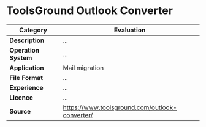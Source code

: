 # ToolsGround Outlook Converter

| Category | Evaluation |
| --- | --- |
| **Description**  | ... |
| **Operation System**  | ...  |
| **Application**  | Mail migration |
| **File Format** | ... |
| **Experience** | ... |
| **Licence** | ... |
| **Source** | https://www.toolsground.com/outlook-converter/ |
